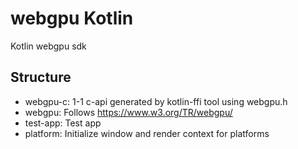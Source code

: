 # webgpu Kotlin

Kotlin webgpu sdk

## Structure

- webgpu-c: 1-1 c-api generated by kotlin-ffi tool using webgpu.h
- webgpu: Follows https://www.w3.org/TR/webgpu/
- test-app: Test app
- platform: Initialize window and render context for platforms